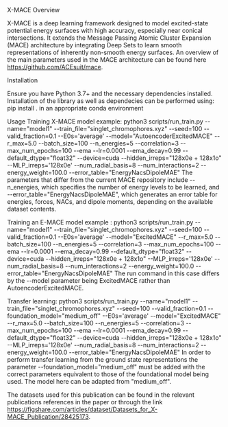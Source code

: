 X-MACE Overview

X-MACE is a deep learning framework designed to model excited-state potential energy surfaces with high accuracy, especially near conical intersections. It extends the Message Passing Atomic Cluster Expansion (MACE) architecture by integrating Deep Sets to learn smooth representations of inherently non-smooth energy surfaces.
An overview of the main parameters used in the MACE architecture can be found here https://github.com/ACEsuit/mace.

Installation

Ensure you have Python 3.7+ and the necessary dependencies installed. Installation of the library as well as dependecies can be performed using:
pip install .
in an appropriate conda environment

Usage
Training X-MACE model example:
python3 scripts/run_train.py --name="model1" --train_file="singlet_chromophores.xyz" --seed=100 --valid_fraction=0.1 --E0s='average' --model="AutoencoderExcitedMACE" --r_max=5.0 --batch_size=100 --n_energies=5 --correlation=3 --max_num_epochs=100 --ema --lr=0.0001 --ema_decay=0.99 --default_dtype="float32" --device=cuda --hidden_irreps="128x0e + 128x1o" --MLP_irreps='128x0e' --num_radial_basis=8 --num_interactions=2 --energy_weight=100.0 --error_table="EnergyNacsDipoleMAE"
The parameters that differ from the current MACE repository include --n_energies, which specifies the number of energy levels to be learned, and --error_table="EnergyNacsDipoleMAE", which generates an error table for energies, forces, NACs, and dipole moments, depending on the available dataset contents.

Training an E-MACE model example :
python3 scripts/run_train.py --name="model1" --train_file="singlet_chromophores.xyz" --seed=100 --valid_fraction=0.1 --E0s='average' --model="ExcitedMACE" --r_max=5.0 --batch_size=100 --n_energies=5 --correlation=3 --max_num_epochs=100 --ema --lr=0.0001 --ema_decay=0.99 --default_dtype="float32" --device=cuda --hidden_irreps="128x0e + 128x1o" --MLP_irreps='128x0e' --num_radial_basis=8 --num_interactions=2 --energy_weight=100.0 --error_table="EnergyNacsDipoleMAE"
The run command in this case differs by the --model parameter being ExcitedMACE rather than AutoencoderExcitedMACE.

Transfer learning:
python3 scripts/run_train.py --name="model1" --train_file="singlet_chromophores.xyz" --seed=100 --valid_fraction=0.1 --foundation_model="medium_off" --E0s='average' --model="ExcitedMACE" --r_max=5.0 --batch_size=100 --n_energies=5 --correlation=3 --max_num_epochs=100 --ema --lr=0.0001 --ema_decay=0.99 --default_dtype="float32" --device=cuda --hidden_irreps="128x0e + 128x1o" --MLP_irreps='128x0e' --num_radial_basis=8 --num_interactions=2 --energy_weight=100.0 --error_table="EnergyNacsDipoleMAE"
In order to perform transfer learning from the ground state representations the parameter --foundation_model="medium_off" must be added with the correct parameters equivalent to those of the foundational model being used. The model here can be adapted from "medium_off". 

The datasets used for this publication can be found in the relevant publications references in the paper or through the link https://figshare.com/articles/dataset/Datasets_for_X-MACE_Publication/28425173. 
